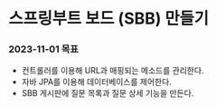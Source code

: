 # 스프링부트 보드 (SBB) 만들기

### 2023-11-01 목표
- 컨트롤러를 이용해 URL과 매핑되는 메소드를 관리한다.
- 자바 JPA를 이용해 데이터베이스를 제어한다.
- SBB 게시판에 질문 목록과 질문 상세 기능을 만든다.